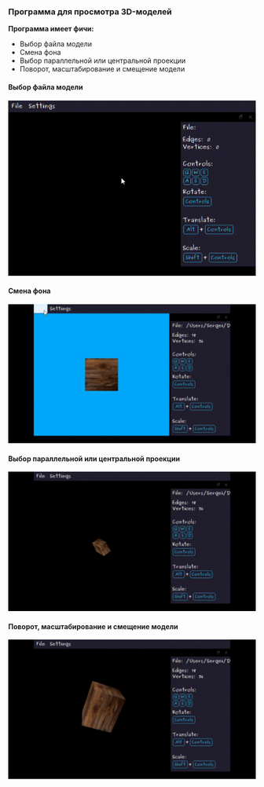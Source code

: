 ### Программа для просмотра 3D-моделей

**Программа имеет фичи:**

- Выбор файла модели
- Смена фона
- Выбор параллельной или центральной проекции
- Поворот, масштабирование и смещение модели

#### Выбор файла модели
![](GIF/Lekture.gif)

#### Смена фона
![](GIF/Lekture1.gif)

#### Выбор параллельной или центральной проекции
![](GIF/Lekture3.gif)

#### Поворот, масштабирование и смещение модели
![](GIF/Lekture2.gif)


